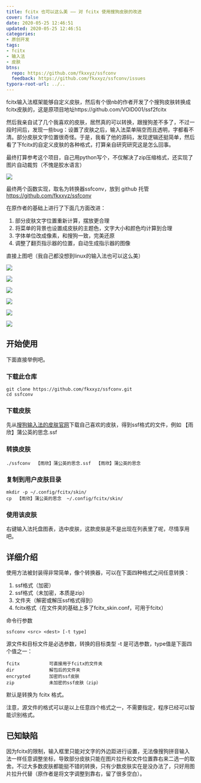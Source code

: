 ```yaml
---
title: fcitx 也可以这么美 —— 对 fcitx 使用搜狗皮肤的改进
cover: false
date: 2020-05-25 12:46:51
updated: 2020-05-25 12:46:51
categories:
- 原创开发
tags:
- fcitx
- 输入法
- 皮肤
btns:
  repo: https://github.com/fkxxyz/ssfconv
  feedback: https://github.com/fkxxyz/ssfconv/issues
typora-root-url: ../..
---
```


fcitx输入法框架能够自定义皮肤，然后有个很nb的作者开发了个搜狗皮肤转换成fcitx皮肤的，这是原项目地址https://github.com/VOID001/ssf2fcitx

然后我亲自试了几个我喜欢的皮肤，居然真的可以转换，跟搜狗差不多了，不过一段时间后，发现一些bug：设置了皮肤之后，输入法菜单隔空而且透明，字都看不清。部分皮肤文字位置很奇怪。于是，我看了他的源码，发现逻辑还挺简单，然后看了下fcitx的自定义皮肤的各种格式，打算亲自研究研究这是怎么回事。

最终打算参考这个项目，自己用python写个，不仅解决了zip压缩格式，还实现了图片自动裁剪（不愧是胶水语言）

![](/img/ssfskin-5.png)

<!--more-->

最终两个函数实现，取名为转换器ssfconv，放到 github 托管 https://github.com/fkxxyz/ssfconv

在原作者的基础上进行了下面几方面改进：

1. 部分皮肤文字位置重新计算，摆放更合理
2. 将菜单的背景也设置成皮肤的主题色，文字大小和颜色均计算到合理
3. 字体单位改成像素，和搜狗一致，完美还原
4. 调整了翻页指示器的位置，自动生成指示器的图像

直接上图吧（我自己都没想到linux的输入法也可以这么美）

![](/img/ssfskin-1.png)

![](/img/ssfskin-2.png)

![](/img/ssfskin-3.png)

![](/img/ssfskin-4.png)

![](/img/ssfskin-6.png)

![](/img/ssfskin-7.png)

## 开始使用

下面直接举例吧。

### 下载此仓库

```shell
git clone https://github.com/fkxxyz/ssfconv.git
cd ssfconv
```

### 下载皮肤

先从[搜狗输入法的皮肤官网](https://pinyin.sogou.com/skins/)下载自己喜欢的皮肤，得到ssf格式的文件，例如 【雨欣】蒲公英的思念.ssf

### 转换皮肤

```shell
./ssfconv  【雨欣】蒲公英的思念.ssf  【雨欣】蒲公英的思念
```

### 复制到用户皮肤目录

```shell
mkdir -p ~/.config/fcitx/skin/
cp  【雨欣】蒲公英的思念  ~/.config/fcitx/skin/
```

### 使用该皮肤

右键输入法托盘图表，选中皮肤，这款皮肤是不是出现在列表里了呢，尽情享用吧。

## 详细介绍

使用方法被封装得非常简单，像个转换器，可以在下面四种格式之间任意转换：

1. ssf格式（加密）
2. ssf格式（未加密，本质是zip）
3. 文件夹（解密或解压ssf格式得到）
4. fcitx格式（在文件夹的基础上多了fcitx_skin.conf，可用于fcitx）

命令行参数

```shell
ssfconv <src> <dest> [-t type]
```

源文件和目标文件是必选参数，转换的目标类型 -t 是可选参数，type值是下面四个值之一：

```
fcitx			可直接用于fcitx的文件夹
dir				解包后的文件夹
encrypted		加密的ssf皮肤
zip				未加密的ssf皮肤（zip）
```

默认是转换为 fcitx 格式。

注意，源文件的格式可以是以上任意四个格式之一，不需要指定，程序已经可以智能识别格式。

## 已知缺陷

因为fcitx的限制，输入框里只能对文字的外边距进行设置，无法像搜狗拼音输入法一样任意调整坐标，导致部分皮肤只能在图片拉升和文件位置靠右来二选一的取舍。不过大多数皮肤都能挺不错的转换，只有少数皮肤实在是没办法了，只好用图片拉升代替（原作者是将文字调整到靠右，留了很多空白）。

